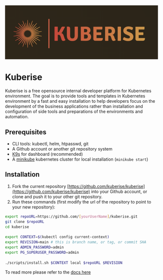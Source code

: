 ![kuberise logo](docs/images/kuberise%20logo1%20-%20horizontal.png)
# Kuberise

Kuberise is a free opensource internal developer platform for Kubernetes environment. The goal is to provide tools and templates in Kubernetes environment by a fast and easy installation to help developers focus on the development of the business applications rather than installation and configuration of side tools and preparations of the environments and automation.

## Prerequisites

- CLI tools: kubectl, helm, htpasswd, git
- A Github account or another git repository system
- [K9s](https://k9scli.io/topics/install/) for dashboard (recommended)
- A [minikube](https://minikube.sigs.k8s.io/docs/start) kubernetes cluster for local installation (`minikube start`)

## Installation

1. Fork the current repository [https://github.com/kuberise/kuberise](https://github.com/kuberise/kuberise) into your Github account, or clone and push it to your other git repository.
2. Run these commands (first modify the url of the repository to point to your new repository):

```bash
export repoURL=https://github.com/[yourUserName]/kuberise.git
git clone $repoURL
cd kuberise

export CONTEXT=$(kubectl config current-context)
export REVISION=main # this is branch name, or tag, or commit SHA
export ADMIN_PASSWORD=admin
export PG_SUPERUSER_PASSWORD=admin

./scripts/install.sh $CONTEXT local $repoURL $REVISION
```

To read more please refer to the [docs here](docs/README.md)
